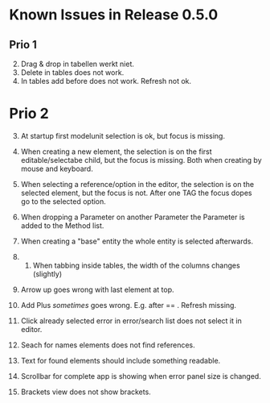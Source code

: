 # Known Issues in Release 0.5.0

## Prio 1
2. Drag & drop in tabellen werkt niet.
1. Delete in tables does not work.
1. In tables add before does not work. Refresh not ok.

# Prio 2
3. At startup first modelunit selection is ok, but focus is missing.

1. When creating a new element, the selection is on the first editable/selectabe child, but the focus is missing. Both when creating by mouse and keyboard.

1. When selecting a reference/option in the editor, the selection is on the selected element, but the focus is not.  After one TAG the focus dopes go to the selected option.

1. When dropping a Parameter on another Parameter the Parameter is added to the Method list.

1. When creating a "base" entity the whole entity is selected afterwards.
2. 1. When tabbing inside tables, the width of the columns changes (slightly)

1. Arrow up goes wrong with last element at top.
2. Add Plus _sometimes_ goes wrong. E.g. after == . Refresh missing.
3. Click already selected error in error/search list does not select it in editor.
4. Seach for names elements does not find references.
5. Text for found elements should include something readable.
6. Scrollbar for complete app is showing when error panel size is changed.
1. Brackets view does not show brackets.
